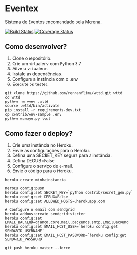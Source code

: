 # Eventex

Sistema de Eventos encomendado pela Morena.

[![Build Status](https://travis-ci.org/rennanflima/wttd.svg?branch=master)](https://travis-ci.org/rennanflima/wttd)
[![Coverage Status](https://coveralls.io/repos/github/rennanflima/wttd/badge.svg?branch=master)](https://coveralls.io/github/rennanflima/wttd?branch=master)

## Como desenvolver?

1. Clone o repositório.
2. Crie um virtualenv com Python 3.7
3. Ative o virtualenv.
4. Instale as dependências.
5. Configure a instância com o .env
6. Execute os testes.

```console
git clone https://github.com/rennanflima/wttd.git wttd
cd wttd
python -m venv .wttd
source .wttd/bin/activate
pip install -r requirements-dev.txt
cp contrib/env-sample .env
python manage.py test
```

## Como fazer o deploy?

1. Crie uma instância no Heroku.
2. Envie as configurações para o Heroku.
3. Defina uma SECRET_KEY segura para a instância.
4. Defina DEGUB=False
5. Configure o serviço de e-mail.
6. Envie o código para o Heroku.

```console
heroku create minhainstancia

heroku config:push
heroku config:set SECRET_KEY=`python contrib/secret_gen.py`
heroku config:set DEBUG=False
heroku config:set ALLOWED_HOSTS=.herokuapp.com

# Configure o email com sendgrid
heroku addons:create sendgrid:starter
heroku config:set EMAIL_BACKEND=django.core.mail.backends.smtp.EmailBackend
heroku config:set EMAIL_HOST_USER=`heroku config:get SENDGRID_USERNAME`
heroku config:set EMAIL_HOST_PASSWORD=`heroku config:get SENDGRID_PASSWORD`

git push heroku master --force
```